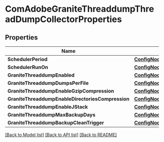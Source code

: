 # ComAdobeGraniteThreaddumpThreadDumpCollectorProperties

## Properties
Name | Type | Description | Notes
------------ | ------------- | ------------- | -------------
**SchedulerPeriod** | [**ConfigNodePropertyInteger**](configNodePropertyInteger.md) |  | [optional] 
**SchedulerRunOn** | [**ConfigNodePropertyDropDown**](configNodePropertyDropDown.md) |  | [optional] 
**GraniteThreaddumpEnabled** | [**ConfigNodePropertyBoolean**](configNodePropertyBoolean.md) |  | [optional] 
**GraniteThreaddumpDumpsPerFile** | [**ConfigNodePropertyInteger**](configNodePropertyInteger.md) |  | [optional] 
**GraniteThreaddumpEnableGzipCompression** | [**ConfigNodePropertyBoolean**](configNodePropertyBoolean.md) |  | [optional] 
**GraniteThreaddumpEnableDirectoriesCompression** | [**ConfigNodePropertyBoolean**](configNodePropertyBoolean.md) |  | [optional] 
**GraniteThreaddumpEnableJStack** | [**ConfigNodePropertyBoolean**](configNodePropertyBoolean.md) |  | [optional] 
**GraniteThreaddumpMaxBackupDays** | [**ConfigNodePropertyInteger**](configNodePropertyInteger.md) |  | [optional] 
**GraniteThreaddumpBackupCleanTrigger** | [**ConfigNodePropertyString**](configNodePropertyString.md) |  | [optional] 

[[Back to Model list]](../README.md#documentation-for-models) [[Back to API list]](../README.md#documentation-for-api-endpoints) [[Back to README]](../README.md)



